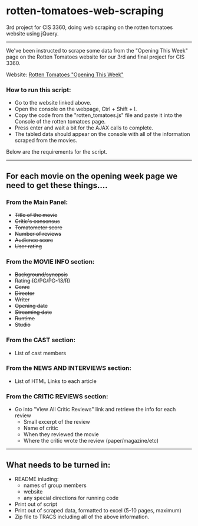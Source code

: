 # rotten-tomatoes-web-scraping
3rd project for CIS 3360, doing web scraping on the rotten tomatoes website using jQuery.

---

We've been instructed to scrape some data from the "Opening This Week" page on the Rotten Tomatoes website for our 3rd and final project for CIS 3360.

Website: [Rotten Tomatoes "Opening This Week"](https://www.rottentomatoes.com/browse/opening/)

### How to run this script:

* Go to the website linked above.
* Open the console on the webpage, Ctrl + Shift + I.
* Copy the code from the "rotten_tomatoes.js" file and paste it into the Console of the rotten tomatoes page.
* Press enter and wait a bit for the AJAX calls to complete.
* The tabled data should appear on the console with all of the information scraped from the movies.

Below are the requirements for the script.

---

## For each movie on the opening week page we need to get these things....

### From the Main Panel:

* ~~Title of the movie~~
* ~~Critic's consensus~~
* ~~Tomatometer score~~
* ~~Number of reviews~~
* ~~Audience score~~
* ~~User rating~~

### From the MOVIE INFO section:

* ~~Background/synopsis~~
* ~~Rating (G/PG/PG-13/R)~~
* ~~Genre~~
* ~~Director~~
* ~~Writer~~
* ~~Opening date~~
* ~~Streaming date~~
* ~~Runtime~~
* ~~Studio~~

### From the CAST section:

* List of cast members

### From the NEWS AND INTERVIEWS section:

* List of HTML Links to each article

### From the CRITIC REVIEWS section:

* Go into "View All Critic Reviews" link and retrieve the info for each review
	* Small excerpt of the review 
	* Name of critic
	* When they reviewed the movie
	* Where the critic wrote the review (paper/magazine/etc)

---

## What needs to be turned in:

* README inluding:
	* names of group members
	* website
	* any special directions for running code
* Print out of script
* Print out of scraped data, formatted to excel (5-10 pages, maximum)
* Zip file to TRACS including all of the above information.

